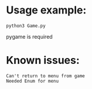 # Usage example:
```
python3 Game.py
```

pygame is required

# Known issues:
```
Can't return to menu from game
Needed Enum for menu
```
